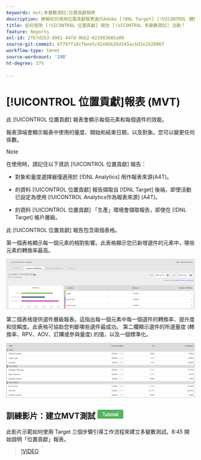 ```yaml
---
keywords: mvt;多變數測試;位置貢獻報表
description: 瞭解如何使用位置貢獻報表進行Adobe [!DNL Target] [!UICONTROL 體驗鎖定] 顯示每個元素和每個選件效能的活動。
title: 如何使用 [!UICONTROL 位置貢獻] 報告 [!UICONTROL 多變數測試] 活動？
feature: Reports
exl-id: 2fb7d2b3-d981-44fd-9bb2-021903605a09
source-git-commit: 6f70ff18cfbee5c02e6bb2bd345acbd2e1b2006f
workflow-type: tm+mt
source-wordcount: '298'
ht-degree: 37%

---
```


# [!UICONTROL 位置貢獻]報表 (MVT)

此 [!UICONTROL 位置貢獻] 報表會顯示每個元素和每個選件的效能。

報表頂端會顯示報表中使用的量度、開始和結束日期，以及對象。您可以變更任何係數。

>[!NOTE]
>
>在使用時，請記住以下資訊 [!UICONTROL 位置貢獻] 報告：
>
>* 對象和量度選擇器僅適用於 [!DNL Analytics] 用作報表來源(A4T)。
>
>* 的資料 [!UICONTROL 位置貢獻] 報告擷取自 [!DNL Target] 後端，即使活動已設定為使用 [!UICONTROL Analytics作為報表來源] (A4T)。
>
>* 的資料 [!UICONTROL 位置貢獻] 「生產」環境會擷取報告，即使在 [!DNL Target] 帳戶層級。


此 [!UICONTROL 位置貢獻] 報告包含兩個表格。

第一個表格顯示每一個元素的相對影響。此表格顯示您已新增選件的元素中，哪些元素的轉換率最高。

![Adobe Target中的位置貢獻報表](/help/main/c-reports/assets/locationcontributiontop.png)

第二個表格提供選件層級報表。這指出每一個元素中每一個選件的轉換率、提升度和信賴度。此表格可協助您判斷哪些選件最成功。 第二欄顯示選件的所選量度 (轉換率、RPV、AOV、訂購或參與量度) 的值，以及一個標準化。

![Adobe Target中的位置貢獻報表](/help/main/c-reports/assets/locationcontributionbottom.png)

## 訓練影片：建立MVT測試 ![教學課程徽章](/help/main/assets/tutorial.png)

此影片示範如何使用 Target 三個步驟引導工作流程來建立多變數測試。8:45 開始說明「位置貢獻」報表。

>[!VIDEO](https://video.tv.adobe.com/v/17395)

